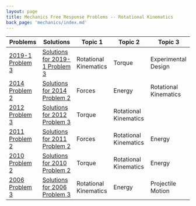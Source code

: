 ```yaml
---
layout: page
title: Mechanics Free Response Problems -- Rotational Kinematics
back_page: 'mechanics/index.md'
---
```

| Problems                                                                                                  | Solutions                                                                                                                                            | Topic 1               | Topic 2               | Topic 3               |
| --------------------------------------------------------------------------------------------------------- | ---------------------------------------------------------------------------------------------------------------------------------------------------- | --------------------- | --------------------- | --------------------- |
| [2019-1 Problem 3](https://drive.google.com/file/d/1CDbs2D98zvLZ_3PlCapNS91sdwgg2bGD/view?usp=share_link) | [Solutions for 2019-1 Problem 3](https://drive.google.com/file/d/1Cjckxt75KtlB2wqJ4u5ZvxPW1HUQd3F5/view?usp=share_link)                              | Rotational Kinematics | Torque                | Experimental Design   |
| [2014 Problem 2](https://drive.google.com/file/d/1QqFu036PmI4cjdflwD7Zo5XOUzR-EArJ/view?usp=share_link)   | [Solutions for 2014 Problem 2](https://drive.google.com/open?id=1FDAv8eWLEumeXodCximSTCWTxQdOVW4I&authuser=matthew.dudak%40cusd200.org&usp=drive_fs) | Forces                | Energy                | Rotational Kinematics |
| [2012 Problem 3](https://drive.google.com/file/d/1E3YoqwyHtOJBclvlc0rbYkTWFPzF76NP/view?usp=share_link)   | [Solutions for 2012 Problem 3](https://drive.google.com/open?id=1FPgyUUYWBPHJpH46FxAiitxPC8fDmdZa&authuser=matthew.dudak%40cusd200.org&usp=drive_fs) | Torque                | Rotational Kinematics |                       |
| [2011 Problem 2](https://drive.google.com/file/d/1E8yT1l02mv7ge1Rfon19Lij2pep603oR/view?usp=share_link)   | [Solutions for 2011 Problem 2](https://drive.google.com/open?id=1FT9po1MbMcf0Y1fpb2FkiW1YwUvdGJ_o&authuser=matthew.dudak%40cusd200.org&usp=drive_fs) | Forces                | Rotational Kinematics | Energy                |
| [2010 Problem 2](https://drive.google.com/file/d/1EEseKsmG9cg-GUxQzPIeLQOseh4oPkgO/view?usp=share_link)   | [Solutions for 2010 Problem 2](https://drive.google.com/open?id=1FWbjXMORK-O5k_d42_tKXTJUhjz-u6sv&authuser=matthew.dudak%40cusd200.org&usp=drive_fs) | Torque                | Rotational Kinematics | Energy                |
| [2006 Problem 3](https://drive.google.com/file/d/1Evb0UBrZx_HcW2oSpBIRD5CPMjcVuu85/view?usp=share_link)   | [Solutions for 2006 Problem 3](https://drive.google.com/open?id=1FmnrAFS4pr1j71lUkJ0CZYlnX55lkTQs&authuser=matthew.dudak%40cusd200.org&usp=drive_fs) | Rotational Kinematics | Energy                | Projectile Motion     |